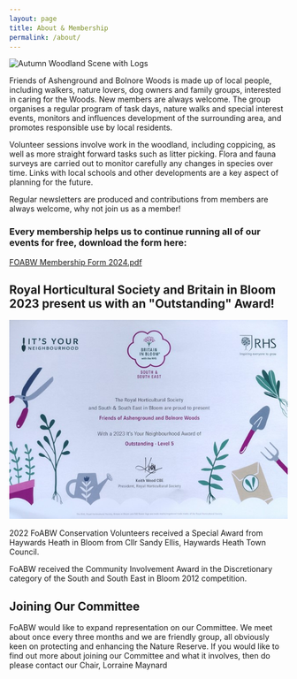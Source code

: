```yaml
---
layout: page
title: About & Membership
permalink: /about/
---
```


![Autumn Woodland Scene with Logs](uploads/2015/11/AGW-3-KIMS-PHOTO-640x427.jpg)

Friends of Ashenground and Bolnore Woods is made up of local people, including walkers, nature lovers, dog owners and family groups, interested in caring for the Woods. New members are always welcome. The group organises a regular program of task days, nature walks and special interest events, monitors and influences development of the surrounding area, and promotes responsible use by local residents.

Volunteer sessions involve work in the woodland, including coppicing, as well as more straight forward tasks such as litter picking. Flora and fauna surveys are carried out to monitor carefully any changes in species over time. Links with local schools and other developments are a key aspect of planning for the future.

Regular newsletters are produced and contributions from members are always welcome, why not join us as a member!
### Every membership helps us to continue running all of our events for free, download the form here:

[FOABW Membership Form 2024.pdf](uploads/2024/FOABW.Membership.Form.2024.pdf)


## Royal Horticultural Society and Britain in Bloom 2023 present us with an "Outstanding" Award!

![RHS Britain in Bloom Outstanding Award for FoABW](uploads/2024/aef1df32-2e79-4596-b1ce-0ea743ab8a7e.jpeg)


2022 FoABW Conservation Volunteers received a Special Award from Haywards Heath in Bloom from Cllr Sandy Ellis, Haywards Heath Town Council.

FoABW received the Community Involvement Award in the Discretionary category of the South and South East in Bloom 2012 competition.


## Joining Our Committee

FoABW would like to expand representation on our Committee. We meet about once every three months and we are friendly group, all obviously keen on protecting and enhancing the Nature Reserve. If you would like to find out more about joining our Committee and what it involves, then do please contact our Chair, Lorraine Maynard
